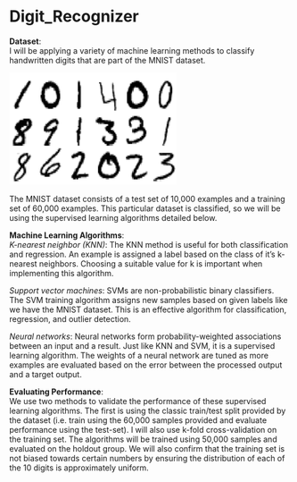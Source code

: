 # Digit_Recognizer
**Dataset**:<br/>
I will be applying a variety of machine learning methods to classify handwritten digits that are part of the MNIST dataset. 

<img src="/images/digits.png" width="300" height="200" />
 
The MNIST dataset consists of a test set of 10,000 examples and a training set of 60,000 examples. This particular dataset is classified, so we will be using the supervised learning algorithms detailed below. 

**Machine Learning Algorithms**:<br/>
*K-nearest neighbor (KNN)*: The KNN method is useful for both classification and regression. An example is assigned a label based on the class of it’s k-nearest neighbors. Choosing a suitable value for k is important when implementing this algorithm. 

*Support vector machines*: SVMs are non-probabilistic binary classifiers. The SVM training algorithm assigns new samples based on given labels like we have the MNIST dataset. This is an effective algorithm for classification, regression, and outlier detection. 

*Neural networks*: Neural networks form probability-weighted associations between an input and a result. Just like KNN and SVM, it is a supervised learning algorithm. The weights of a neural network are tuned as more examples are evaluated based on the error between the processed output and a target output. 

**Evaluating Performance**:<br/>
We use two methods to validate the performance of these supervised learning algorithms. The first is using the classic train/test split provided by the dataset (i.e. train using the 60,000 samples provided and evaluate performance using the test-set). I will also use k-fold cross-validation on the training set. The algorithms will be trained using 50,000 samples and evaluated on the holdout group. We will also confirm that the training set is not biased towards certain numbers by ensuring the distribution of each of the 10 digits is approximately uniform. 

